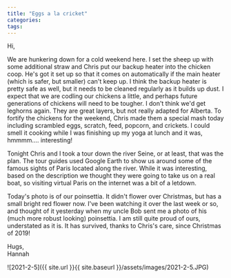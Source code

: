 ```yaml
---
title: "Eggs a la cricket"
categories:
tags:
---
```


Hi,

We are hunkering down for a cold weekend here. I set the sheep up with some additional straw and Chris put our backup heater into the chicken coop. He's got it set up so that it comes on automatically if the main heater (which is safer, but smaller) can't keep up. I think the backup heater is pretty safe as well, but it needs to be cleaned regularly as it builds up dust. I expect that we are codling our chickens a little, and perhaps future generations of chickens will need to be tougher. I don't think we'd get leghorns again. They are great layers, but not really adapted for Alberta. To fortify the chickens for the weekend, Chris made them a special mash today including scrambled eggs, scratch, feed, popcorn, and crickets. I could smell it cooking while I was finishing up my yoga at lunch and it was, hmmmm.... interesting!

Tonight Chris and I took a tour down the river Seine, or at least, that was the plan. The tour guides used Google Earth to show us around some of the famous sights of Paris located along the river. While it was interesting, based on the description we thought they were going to take us on a real boat, so visiting virtual Paris on the internet was a bit of a letdown.

Today's photo is of our poinsettia. It didn't flower over Christmas, but has a small bright red flower now. I've been watching it over the last week or so, and thought of it yesterday when my uncle Bob sent me a photo of his (much more robust looking) poinsettia. I am still quite proud of ours, understated as it is. It has survived, thanks to Chris's care, since Christmas of 2019! 

Hugs,<br />
Hannah

![2021-2-5]({{ site.url }}{{ site.baseurl }}/assets/images/2021-2-5.JPG)